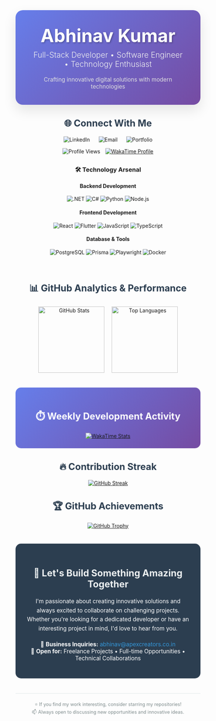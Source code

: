 <div align="center">
  
  <!-- Header Section with Gradient Background -->
  <div style="background: linear-gradient(135deg, #667eea 0%, #764ba2 100%); padding: 40px; border-radius: 20px; margin-bottom: 30px; box-shadow: 0 15px 35px rgba(0,0,0,0.1);">
    <h1 style="color: white; font-size: 3.5em; margin: 0; text-shadow: 2px 2px 4px rgba(0,0,0,0.3);">
      Abhinav Kumar
    </h1>
    <h3 style="color: #f0f0f0; font-size: 1.5em; margin: 10px 0; font-weight: 300;">
      Full-Stack Developer • Software Engineer • Technology Enthusiast
    </h3>
    <p style="color: #e0e0e0; font-size: 1.1em; margin: 20px 0 0 0;">
      Crafting innovative digital solutions with modern technologies
    </p>
  </div>

  <!-- Professional Links Section -->
  <div style="margin: 30px 0;">
    <h3 style="color: #2c3e50; font-size: 1.8em; margin-bottom: 20px;">
      🌐 Connect With Me
    </h3>
    <p>
      <a href="https://www.linkedin.com/in/maihuabhinav/" style="text-decoration: none; margin: 0 10px;">
        <img src="https://img.shields.io/badge/LinkedIn-Abhinav%20Kumar-0077B5?style=for-the-badge&logo=linkedin&logoColor=white" alt="LinkedIn"/>
      </a>
      <a href="mailto:abhinav.vikash2@gmail.com" style="text-decoration: none; margin: 0 10px;">
        <img src="https://img.shields.io/badge/Email-abhinav.vikash2@gmail.com-D14836?style=for-the-badge&logo=gmail&logoColor=white" alt="Email"/>
      </a>
      <a href="https://abhinavk454.github.io/" style="text-decoration: none; margin: 0 10px;">
        <img src="https://img.shields.io/badge/Portfolio-Visit%20Website-1a73e8?style=for-the-badge&logo=google-chrome&logoColor=white" alt="Portfolio"/>
      </a>
    </p>
    <p style="margin-top: 15px;">
      <img src="https://komarev.com/ghpvc/?username=abhinavk454&color=brightgreen&style=for-the-badge" alt="Profile Views"/>
      <a href="https://wakatime.com/@abhinavk454" style="margin-left: 10px;">
        <img src="https://wakatime.com/badge/user/2b793b34-9ebe-4ce3-9110-78147538511e.svg?style=for-the-badge" alt="WakaTime Profile"/>
      </a>
    </p>
  </div>

  <!-- Technology Stack Section -->
  <h3 align="center">🛠️ Technology Arsenal</h3>
  
  <h4 align="center">Backend Development</h4>
  <p align="center">
    <img src="https://img.shields.io/badge/.NET-512BD4?style=for-the-badge&logo=.net&logoColor=white" alt=".NET"/>
    <img src="https://img.shields.io/badge/C%23-239120?style=for-the-badge&logo=c-sharp&logoColor=white" alt="C#"/>
    <img src="https://img.shields.io/badge/Python-3776AB?style=for-the-badge&logo=python&logoColor=white" alt="Python"/>
    <img src="https://img.shields.io/badge/Node.js-339933?style=for-the-badge&logo=node.js&logoColor=white" alt="Node.js"/>
  </p>

  <h4 align="center">Frontend Development</h4>
  <p align="center">
    <img src="https://img.shields.io/badge/React-61DAFB?style=for-the-badge&logo=react&logoColor=black" alt="React"/>
    <img src="https://img.shields.io/badge/Flutter-02569B?style=for-the-badge&logo=flutter&logoColor=white" alt="Flutter"/>
    <img src="https://img.shields.io/badge/JavaScript-F7DF1E?style=for-the-badge&logo=javascript&logoColor=black" alt="JavaScript"/>
    <img src="https://img.shields.io/badge/TypeScript-3178C6?style=for-the-badge&logo=typescript&logoColor=white" alt="TypeScript"/>
  </p>

  <h4 align="center">Database & Tools</h4>
  <p align="center">
    <img src="https://img.shields.io/badge/PostgreSQL-336791?style=for-the-badge&logo=postgresql&logoColor=white" alt="PostgreSQL"/>
    <img src="https://img.shields.io/badge/Prisma-2D3748?style=for-the-badge&logo=prisma&logoColor=white" alt="Prisma"/>
    <img src="https://img.shields.io/badge/Playwright-2EAD33?style=for-the-badge&logo=playwright&logoColor=white" alt="Playwright"/>
    <img src="https://img.shields.io/badge/Docker-2496ED?style=for-the-badge&logo=docker&logoColor=white" alt="Docker"/>
  </p>

  <br/>

  <!-- GitHub Analytics Section -->
  <div style="margin: 40px 0;">
    <h3 style="color: #2c3e50; font-size: 1.8em; margin-bottom: 25px;">
      📊 GitHub Analytics & Performance
    </h3>
    <div style="display: flex; justify-content: center; flex-wrap: wrap; gap: 20px;">
      <a href="https://github.com/abhinavk454">
        <img height="180em" src="https://github-readme-stats.vercel.app/api?username=abhinavk454&show_icons=true&theme=vue-dark&include_all_commits=true&count_private=true&hide_border=true&bg_color=0d1117&title_color=58a6ff&text_color=c9d1d9&icon_color=58a6ff" alt="GitHub Stats"/>
      </a>
      <a href="https://github.com/abhinavk454">
        <img height="180em" src="https://github-readme-stats.vercel.app/api/top-langs/?username=abhinavk454&layout=compact&langs_count=8&theme=vue-dark&hide_border=true&bg_color=0d1117&title_color=58a6ff&text_color=c9d1d9" alt="Top Languages"/>
      </a>
    </div>
  </div>

  <!-- Coding Activity Section -->
  <div style="background: linear-gradient(135deg, #667eea 0%, #764ba2 100%); padding: 25px; border-radius: 15px; margin: 30px 0;">
    <h3 style="color: white; font-size: 1.8em; margin-bottom: 20px;">
      ⏱️ Weekly Development Activity
    </h3>
    <a href="https://wakatime.com/@abhinavk454">
      <img src="https://github-readme-stats.vercel.app/api/wakatime?username=abhinavk454&layout=compact&theme=vue-dark&hide_border=true&bg_color=ffffff20&title_color=ffffff&text_color=ffffff" alt="WakaTime Stats"/>
    </a>
  </div>

  <!-- GitHub Streak Section -->
  <div style="margin: 30px 0;">
    <h3 style="color: #2c3e50; font-size: 1.8em; margin-bottom: 20px;">
      🔥 Contribution Streak
    </h3>
    <a href="https://github.com/abhinavk454">
      <img src="https://github-readme-streak-stats.herokuapp.com/?user=abhinavk454&theme=vue-dark&hide_border=true&background=0d1117&stroke=58a6ff&ring=58a6ff&fire=58a6ff&currStreakLabel=58a6ff" alt="GitHub Streak"/>
    </a>
  </div>

  <!-- Trophy Section -->
  <div style="margin: 30px 0;">
    <h3 style="color: #2c3e50; font-size: 1.8em; margin-bottom: 20px;">
      🏆 GitHub Achievements
    </h3>
    <a href="https://github.com/abhinavk454">
      <img src="https://github-profile-trophy.vercel.app/?username=abhinavk454&theme=vue-dark&no-frame=true&no-bg=true&margin-w=4&row=1" alt="GitHub Trophy"/>
    </a>
  </div>

  <!-- Call to Action Section -->
  <div style="background: #2c3e50; color: white; padding: 30px; border-radius: 15px; margin: 40px 0;">
    <h3 style="font-size: 1.8em; margin-bottom: 20px; color: #ecf0f1;">
      🚀 Let's Build Something Amazing Together
    </h3>
    <p style="font-size: 1.1em; line-height: 1.6; margin-bottom: 20px;">
      I'm passionate about creating innovative solutions and always excited to collaborate on challenging projects. Whether you're looking for a dedicated developer or have an interesting project in mind, I'd love to hear from you.
    </p>
    <p style="font-size: 1.1em;">
      📧 <strong>Business Inquiries:</strong> <a href="mailto:abhinav.vikash2@gmail.com" style="color: #3498db; text-decoration: none;">abhinav@apexcreators.co.in</a><br>
      🤝 <strong>Open for:</strong> Freelance Projects • Full-time Opportunities • Technical Collaborations
    </p>
  </div>

  <!-- Footer -->
  <div style="margin-top: 40px; padding-top: 20px; border-top: 2px solid #ecf0f1;">
    <p style="color: #7f8c8d; font-size: 0.9em; margin: 0;">
      ⭐ If you find my work interesting, consider starring my repositories!<br>
      📫 Always open to discussing new opportunities and innovative ideas.
    </p>
  </div>

</div>
